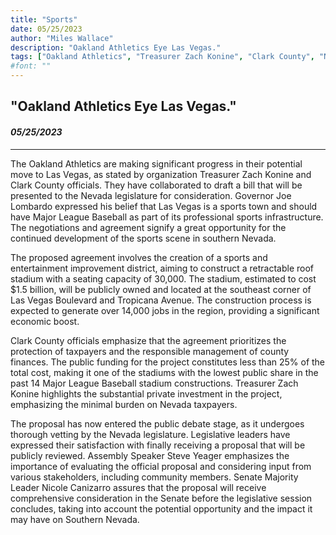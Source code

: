 ```yaml
---
title: "Sports"
date: 05/25/2023
author: "Miles Wallace"
description: "Oakland Athletics Eye Las Vegas."
tags: ["Oakland Athletics", "Treasurer Zach Konine", "Clark County", "Nevada", "Governor Joe Lombardo", "seating capacity of 30,000", "1.5 billion", "Las Vegas Boulevard", "Tropicana Avenue", "retractable roof stadium", "economic boost", "Major League Baseball", "Nevada taxpayers", "Legislative", "Senate Majority Leader Nicole Canizarro", "Nevada", ]
#font: ""
---
```

## "Oakland Athletics Eye Las Vegas."
#### _05/25/2023_  
____
The Oakland Athletics are making significant progress in their potential move to Las Vegas, as stated by organization Treasurer Zach Konine and Clark County officials. They have collaborated to draft a bill that will be presented to the Nevada legislature for consideration. Governor Joe Lombardo expressed his belief that Las Vegas is a sports town and should have Major League Baseball as part of its professional sports infrastructure. The negotiations and agreement signify a great opportunity for the continued development of the sports scene in southern Nevada.

The proposed agreement involves the creation of a sports and entertainment improvement district, aiming to construct a retractable roof stadium with a seating capacity of 30,000. The stadium, estimated to cost $1.5 billion, will be publicly owned and located at the southeast corner of Las Vegas Boulevard and Tropicana Avenue. The construction process is expected to generate over 14,000 jobs in the region, providing a significant economic boost.

Clark County officials emphasize that the agreement prioritizes the protection of taxpayers and the responsible management of county finances. The public funding for the project constitutes less than 25% of the total cost, making it one of the stadiums with the lowest public share in the past 14 Major League Baseball stadium constructions. Treasurer Zach Konine highlights the substantial private investment in the project, emphasizing the minimal burden on Nevada taxpayers.

The proposal has now entered the public debate stage, as it undergoes thorough vetting by the Nevada legislature. Legislative leaders have expressed their satisfaction with finally receiving a proposal that will be publicly reviewed. Assembly Speaker Steve Yeager emphasizes the importance of evaluating the official proposal and considering input from various stakeholders, including community members. Senate Majority Leader Nicole Canizarro assures that the proposal will receive comprehensive consideration in the Senate before the legislative session concludes, taking into account the potential opportunity and the impact it may have on Southern Nevada.
